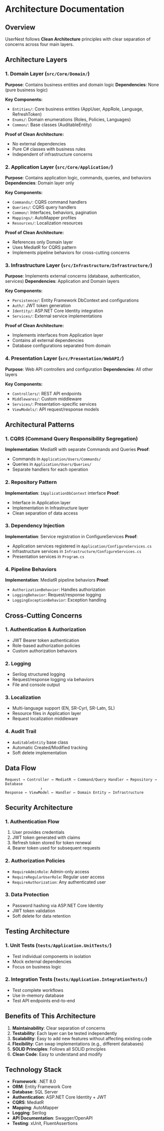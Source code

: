 # Architecture Documentation

## Overview

UserNest follows **Clean Architecture** principles with clear separation of concerns across four main layers.

## Architecture Layers

### 1. Domain Layer (`src/Core/Domain/`)
**Purpose**: Contains business entities and domain logic
**Dependencies**: None (pure business logic)

**Key Components:**
- `Entities/`: Core business entities (AppUser, AppRole, Language, RefreshToken)
- `Enums/`: Domain enumerations (Roles, Policies, Languages)
- `Common/`: Base classes (AuditableEntity)

**Proof of Clean Architecture:**
- No external dependencies
- Pure C# classes with business rules
- Independent of infrastructure concerns

### 2. Application Layer (`src/Core/Application/`)
**Purpose**: Contains application logic, commands, queries, and behaviors
**Dependencies**: Domain layer only

**Key Components:**
- `Commands/`: CQRS command handlers
- `Queries/`: CQRS query handlers  
- `Common/`: Interfaces, behaviors, pagination
- `Mappings/`: AutoMapper profiles
- `Resources/`: Localization resources

**Proof of Clean Architecture:**
- References only Domain layer
- Uses MediatR for CQRS pattern
- Implements pipeline behaviors for cross-cutting concerns

### 3. Infrastructure Layer (`src/Infrastructure/Infrastructure/`)
**Purpose**: Implements external concerns (database, authentication, services)
**Dependencies**: Application and Domain layers

**Key Components:**
- `Persistence/`: Entity Framework DbContext and configurations
- `Auth/`: JWT token generation
- `Identity/`: ASP.NET Core Identity integration
- `Services/`: External service implementations

**Proof of Clean Architecture:**
- Implements interfaces from Application layer
- Contains all external dependencies
- Database configurations separated from domain

### 4. Presentation Layer (`src/Presentation/WebAPI/`)
**Purpose**: Web API controllers and configuration
**Dependencies**: All other layers

**Key Components:**
- `Controllers/`: REST API endpoints
- `Middlewares/`: Custom middleware
- `Services/`: Presentation-specific services
- `ViewModels/`: API request/response models

## Architectural Patterns

### 1. CQRS (Command Query Responsibility Segregation)
**Implementation**: MediatR with separate Commands and Queries
**Proof**: 
- Commands in `Application/Users/Commands/`
- Queries in `Application/Users/Queries/`
- Separate handlers for each operation

### 2. Repository Pattern
**Implementation**: `IApplicationDbContext` interface
**Proof**: 
- Interface in Application layer
- Implementation in Infrastructure layer
- Clean separation of data access

### 3. Dependency Injection
**Implementation**: Service registration in ConfigureServices
**Proof**:
- Application services registered in `Application/ConfigureServices.cs`
- Infrastructure services in `Infrastructure/ConfigureServices.cs`
- Presentation services in `Program.cs`

### 4. Pipeline Behaviors
**Implementation**: MediatR pipeline behaviors
**Proof**:
- `AuthorizationBehavior`: Handles authorization
- `LoggingBehavior`: Request/response logging
- `LoggingExceptionBehavior`: Exception handling

## Cross-Cutting Concerns

### 1. Authentication & Authorization
- JWT Bearer token authentication
- Role-based authorization policies
- Custom authorization behaviors

### 2. Logging
- Serilog structured logging
- Request/response logging via behaviors
- File and console output

### 3. Localization
- Multi-language support (EN, SR-Cyrl, SR-Latn, SL)
- Resource files in Application layer
- Request localization middleware

### 4. Audit Trail
- `AuditableEntity` base class
- Automatic Created/Modified tracking
- Soft delete implementation

## Data Flow

```
Request → Controller → MediatR → Command/Query Handler → Repository → Database
                ↓
Response ← ViewModel ← Handler ← Domain Entity ← Infrastructure
```

## Security Architecture

### 1. Authentication Flow
1. User provides credentials
2. JWT token generated with claims
3. Refresh token stored for token renewal
4. Bearer token used for subsequent requests

### 2. Authorization Policies
- `RequireAdminRole`: Admin-only access
- `RequireRegularUserRole`: Regular user access
- `RequireAuthorization`: Any authenticated user

### 3. Data Protection
- Password hashing via ASP.NET Core Identity
- JWT token validation
- Soft delete for data retention

## Testing Architecture

### 1. Unit Tests (`tests/Application.UnitTests/`)
- Test individual components in isolation
- Mock external dependencies
- Focus on business logic

### 2. Integration Tests (`tests/Application.IntegrationTests/`)
- Test complete workflows
- Use in-memory database
- Test API endpoints end-to-end

## Benefits of This Architecture

1. **Maintainability**: Clear separation of concerns
2. **Testability**: Each layer can be tested independently
3. **Scalability**: Easy to add new features without affecting existing code
4. **Flexibility**: Can swap implementations (e.g., different databases)
5. **SOLID Principles**: Follows all SOLID principles
6. **Clean Code**: Easy to understand and modify

## Technology Stack

- **Framework**: .NET 8.0
- **ORM**: Entity Framework Core
- **Database**: SQL Server
- **Authentication**: ASP.NET Core Identity + JWT
- **CQRS**: MediatR
- **Mapping**: AutoMapper
- **Logging**: Serilog
- **API Documentation**: Swagger/OpenAPI
- **Testing**: xUnit, FluentAssertions

